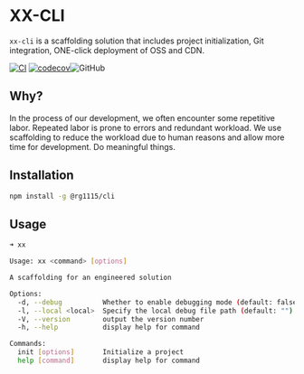# XX-CLI

`xx-cli` is a scaffolding solution that includes project initialization, Git integration, ONE-click deployment of OSS and CDN.

[![CI](https://github.com/RG0720/xx-cli/actions/workflows/ci.yml/badge.svg)](https://github.com/RG0720/xx-cli/actions/workflows/ci.yml)
[![codecov](https://codecov.io/gh/RG0720/xx-cli/branch/main/graph/badge.svg?token=BZQAP7HHWW)](https://codecov.io/gh/RG0720/xx-cli)![GitHub](https://img.shields.io/github/license/rg0720/xx-cli)

## Why?

In the process of our development, we often encounter some repetitive labor. Repeated labor is prone to errors and redundant workload. We use scaffolding to reduce the workload due to human reasons and allow more time for development. Do meaningful things.

## Installation
```bash
npm install -g @rg1115/cli
```

## Usage

```bash
➜ xx

Usage: xx <command> [options]

A scaffolding for an engineered solution

Options:
  -d, --debug          Whether to enable debugging mode (default: false)
  -l, --local <local>  Specify the local debug file path (default: "")
  -V, --version        output the version number
  -h, --help           display help for command

Commands:
  init [options]       Initialize a project
  help [command]       display help for command
```


